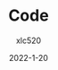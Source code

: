 ---
author: xlc520
title: Code
description: Code分类
date: 2022-1-20
category: Code
tag: Code
article: true
dateline: true
icon: 
password: 
---